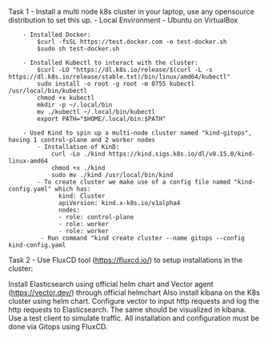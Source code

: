 
Task 1 - Install a multi node k8s cluster in your laptop, use any opensource distribution to set this up.
        - Local Environment - Ubuntu on VirtualBox
        
        - Installed Docker:
            $curl -fsSL https://test.docker.com -o test-docker.sh
            $sudo sh test-docker.sh
            
        - Installed Kubectl to interact with the cluster:
            $curl -LO "https://dl.k8s.io/release/$(curl -L -s https://dl.k8s.io/release/stable.txt)/bin/linux/amd64/kubectl"
            sudo install -o root -g root -m 0755 kubectl /usr/local/bin/kubectl
            chmod +x kubectl
            mkdir -p ~/.local/bin
            mv ./kubectl ~/.local/bin/kubectl
            export PATH="$HOME/.local/bin:$PATH"

        - Used Kind to spin up a multi-node cluster named "kind-gitops", having 1 control-plane and 2 worker nodes
            - Installation of KinD:
                curl -Lo ./kind https://kind.sigs.k8s.io/dl/v0.15.0/kind-linux-amd64
                chmod +x ./kind
                sudo mv ./kind /usr/local/bin/kind 
            - To create cluster we make use of a config file named "kind-config.yaml" which has:
                  kind: Cluster
                  apiVersion: kind.x-k8s.io/v1alpha4
                  nodes:
                  - role: control-plane
                  - role: worker
                  - role: worker
             - Run command "kind create cluster --name gitops --config kind-config.yaml
             
             
Task 2 - Use FluxCD tool (https://fluxcd.io/) to setup installations in the cluster:


Install Elasticsearch using official helm chart and Vector agent (https://vector.dev/) through official helmchart
Also install kibana on the K8s cluster using helm chart.
Configure vector to input http requests and log the http requests to Elasticsearch. The same should be visualized in kibana.
Use a test client to simulate traffic.
All installation and configuration must be done via Gitops using FluxCD.


